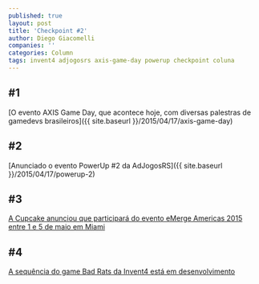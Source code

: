 ```yaml
---
published: true
layout: post
title: 'Checkpoint #2'
author: Diego Giacomelli
companies: ''
categories: Column
tags: invent4 adjogosrs axis-game-day powerup checkpoint coluna
---
```

## #1
[O evento AXIS Game Day, que acontece hoje, com diversas palestras de gamedevs brasileiros]({{ site.baseurl }}/2015/04/17/axis-game-day)

## #2
[Anunciado o evento PowerUp #2 da AdJogosRS]({{ site.baseurl }}/2015/04/17/powerup-2)

## #3
[A Cupcake anunciou que participará do evento eMerge Americas 2015 entre 1 e 5 de maio em Miami](https://twitter.com/cupcake_se/status/58919325451778867)

## #4
[A sequência do game Bad Rats da Invent4 está em desenvolvimento](https://twitter.com/Invent4/status/58910524926202265)

